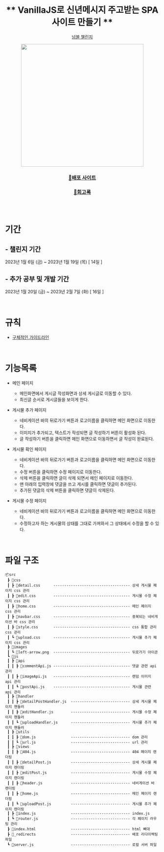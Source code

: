 <div align=center> 

# ** VanillaJS로 신년메시지 주고받는 SPA 사이트 만들기 **
[넘블 챌린지](https://www.numble.it/501cc258-649f-4c73-b64b-bb4fea000640)

<img src="https://user-images.githubusercontent.com/113998025/217253774-21d609d7-5243-494c-8770-364616e0716a.png" height=400>

### [📌배포 사이트](https://63e251a6207a6500087f5927--capable-entremet-9ee6f1.netlify.app/)  

### [📘회고록](https://velog.io/@nuheajiohc/%EB%84%98%EB%B8%94-%EC%B1%8C%EB%A6%B0%EC%A7%80-vanillaJS%EB%A1%9C-%EC%8B%A0%EB%85%84%EB%A9%94%EC%8B%9C%EC%A7%80-%EC%A3%BC%EA%B3%A0%EB%B0%9B%EB%8A%94-SPA-%EC%82%AC%EC%9D%B4%ED%8A%B8-%EB%A7%8C%EB%93%A4%EA%B8%B0)

</div>

<br/>
<br/>

# 기간
## - 챌린지 기간
2023년 1월 6일 (금) ~ 2023년 1월 19일 (목) [ 14일 ]
## - 추가 공부 및 개발 기간
2023년 1월 20일 (금) ~ 2023년 2월 7일 (화) [ 16일 ]

<br/>

# 규칙
- [구체적인 가이드라인](https://thoughtful-arch-8c2.notion.site/VanillaJS-SPA-826e63925d7c4e2e8d27d7f03fef4371)

<br/>

# 기능목록

- 메인 페이지
  - 메인화면에서 게시글 작성화면과 상세 게시글로 이동할 수 있다.
  - 최신글 순서로 게시글들을 보이게 한다.
- 게시물 추가 페이지
  - 네비게이션 바의 뒤로가기 버튼과 로고이름을 클릭하면 메인 화면으로 이동한다.
  - 이미지가 추가되고, 텍스트가 작성되면 글 작성하기 버튼이 활성화 된다.
  - 글 작성하기 버튼을 클릭하면 메인 화면으로 이동하면서 글 작성이 완료된다.

- 게시물 확인 페이지
  - 네비게이션 바의 뒤로가기 버튼과 로고이름을 클릭하면 메인 화면으로 이동한다.
  - 수정 버튼을 클릭하면 수정 페이지로 이동한다.
  - 삭제 버튼을 클릭하면 글이 삭제 되면서 메인 페이지로 이동한다.
  - 맨 아래의 입력창에 댓글을 쓰고 게시를 클릭하면 댓글이 추가된다.
  - 추가된 댓글의 삭제 버튼을 클릭하면 댓글이 삭제된다.

- 게시물 수정 페이지
  - 네비게이션 바의 뒤로가기 버튼과 로고이름을 클릭하면 메인 화면으로 이동한다.
  - 수정하고자 하는 게시물의 상태를 그대로 가져와서 그 상태에서 수정을 할 수 있다.

<br/>

# 파일 구조
```
📦src
 ┣ 📂css  
 ┃ ┣ 📜detail.css      ----------------------------------- 상세 게시물 페이지 css 관리
 ┃ ┣ 📜edit.css        ----------------------------------- 게시물 수정 페이지 css 관리
 ┃ ┣ 📜home.css        ----------------------------------- 메인 페이지 css 관리
 ┃ ┣ 📜navbar.css      ----------------------------------- 중복되는 네비게이션 바 css 관리
 ┃ ┣ 📜style.css       ----------------------------------- css 통합 관리 css 관리
 ┃ ┗ 📜upload.css      ----------------------------------- 게시물 추가 페이지 css 관리
 ┣ 📂images
 ┃ ┗ 📜left-arrow.png  ----------------------------------- 뒤로가기 아이콘 
 ┗ 📂js
 ┃ ┣ 📂api
 ┃ ┃ ┣ 📜commentApi.js ----------------------------------- 댓글 관련 api 관리
 ┃ ┃ ┣ 📜imageApi.js   ----------------------------------- 랜덤 이미지 api 관리
 ┃ ┃ ┗ 📜postApi.js    ----------------------------------- 게시물 관련 api 관리
 ┃ ┣ 📂handler
 ┃ ┃ ┣ 📜detailPostHandler.js  --------------------------- 상세 게시물 페이지 핸들러
 ┃ ┃ ┣ 📜editHandler.js        --------------------------- 게시물 수정 페이지 핸들러
 ┃ ┃ ┗ 📜uploadHandler.js      --------------------------- 게시물 추가 페이지 핸들러
 ┃ ┣ 📂utils
 ┃ ┃ ┣ 📜dom.js                --------------------------- dom 관리
 ┃ ┃ ┗ 📜url.js                --------------------------- url 관리
 ┃ ┣ 📂views
 ┃ ┃ ┣ 📜404.js                --------------------------- 404 페이지 렌더링
 ┃ ┃ ┣ 📜detailPost.js         --------------------------- 상세 게시물 페이지 렌더링
 ┃ ┃ ┣ 📜editPost.js           --------------------------- 게시물 수정 페이지 렌더링
 ┃ ┃ ┣ 📜header.js             --------------------------- 네비게이션 바 렌더링
 ┃ ┃ ┣ 📜home.js               --------------------------- 메인 페이지 렌더링
 ┃ ┃ ┗ 📜uploadPost.js         --------------------------- 게시물 추가 페이지 렌더링
 ┃ ┣ 📜index.js                --------------------------- index.js
 ┃ ┗ 📜router.js               --------------------------- 각 페이지 라우팅 관리
 ┣ 📜index.html                --------------------------- html 뼈대 
 ┣ 📜_redirects                --------------------------- 배포 리다이렉팅 파일
 ┗ 📜server.js                 --------------------------- 로컬 서버 파일
 ```
